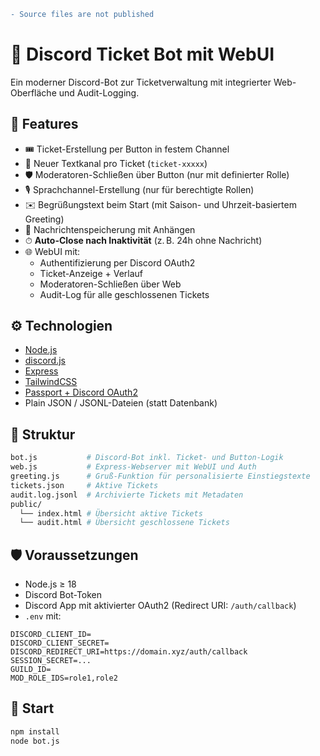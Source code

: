 ```diff
- Source files are not published
```

# 🎫 Discord Ticket Bot mit WebUI

Ein moderner Discord-Bot zur Ticketverwaltung mit integrierter Web-Oberfläche und Audit-Logging.

## 🚀 Features

- 🎟️ Ticket-Erstellung per Button in festem Channel
- 🧵 Neuer Textkanal pro Ticket (`ticket-xxxxx`)
- 🛡️ Moderatoren-Schließen über Button (nur mit definierter Rolle)
- 🎙️ Sprachchannel-Erstellung (nur für berechtigte Rollen)
- ✉️ Begrüßungstext beim Start (mit Saison- und Uhrzeit-basiertem Greeting)
- 📎 Nachrichtenspeicherung mit Anhängen
- ⏱ **Auto-Close nach Inaktivität** (z. B. 24h ohne Nachricht)
- 🌐 WebUI mit:
  - Authentifizierung per Discord OAuth2
  - Ticket-Anzeige + Verlauf
  - Moderatoren-Schließen über Web
  - Audit-Log für alle geschlossenen Tickets

## ⚙️ Technologien

- [Node.js](https://nodejs.org/)
- [discord.js](https://discord.js.org/)
- [Express](https://expressjs.com/)
- [TailwindCSS](https://tailwindcss.com/)
- [Passport + Discord OAuth2](http://www.passportjs.org/)
- Plain JSON / JSONL-Dateien (statt Datenbank)

## 📁 Struktur

```bash
bot.js           # Discord-Bot inkl. Ticket- und Button-Logik
web.js           # Express-Webserver mit WebUI und Auth
greeting.js      # Gruß-Funktion für personalisierte Einstiegstexte
tickets.json     # Aktive Tickets
audit.log.jsonl  # Archivierte Tickets mit Metadaten
public/
  └── index.html # Übersicht aktive Tickets
  └── audit.html # Übersicht geschlossene Tickets
```

## 🛡 Voraussetzungen

- Node.js ≥ 18
- Discord Bot-Token
- Discord App mit aktivierter OAuth2 (Redirect URI: `/auth/callback`)
- `.env` mit:

```env
DISCORD_CLIENT_ID=
DISCORD_CLIENT_SECRET=
DISCORD_REDIRECT_URI=https://domain.xyz/auth/callback
SESSION_SECRET=...
GUILD_ID=
MOD_ROLE_IDS=role1,role2
```

## 🚀 Start

```bash
npm install
node bot.js
```
